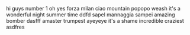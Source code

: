 hi guys
number 1
oh yes
forza milan
ciao
mountain
popopo
weash
it's a wonderful night
summer time
ddfd
sapel
mannaggia sampei
amazing
bomber
dasfff
amaster
trumpest
ayeyeye
it's a shame
incredible
craziest
asdfres
